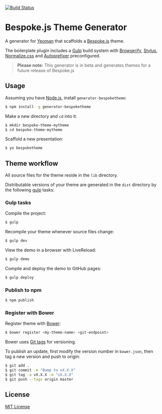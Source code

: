[![Build Status](https://secure.travis-ci.org/markdalgleish/generator-bespoketheme.png?branch=master)](https://travis-ci.org/markdalgleish/generator-bespoketheme)

# Bespoke.js Theme Generator

A generator for [Yeoman](http://yeoman.io) that scaffolds a [Bespoke.js](http://markdalgleish.com/projects/bespoke.js) theme.

The boilerplate plugin includes a [Gulp](gulpjs.com) build system with [Browserify](http://browserify.org), [Stylus](http://learnboost.github.io/stylus), [Normalize.css](http://necolas.github.io/normalize.css) and [Autoprefixer](https://github.com/ai/autoprefixer) preconfigured.

> **Please note:** This generator is in beta and generates themes for a future release of Bespoke.js

## Usage

Assuming you have [Node.js](http://nodejs.org), install `generator-bespoketheme`:
```bash
$ npm install -g generator-bespoketheme
```

Make a new directory and `cd` into it:
```bash
$ mkdir bespoke-theme-mytheme
$ cd bespoke-theme-mytheme
```

Scaffold a new presentation:
```bash
$ yo bespoketheme
```

## Theme workflow

All source files for the theme reside in the `lib` directory.

Distributable versions of your theme are generated in the `dist` directory by the following [gulp](https://github.com/gulpjs/gulp) tasks:

### Gulp tasks

Compile the project:

```bash
$ gulp
```

Recompile your theme whenever source files change:

```bash
$ gulp dev
```

View the demo in a browser with LiveReload:

```bash
$ gulp demo
```

Compile and deploy the demo to GitHub pages:

```bash
$ gulp deploy
```

### Publish to npm

```bash
$ npm publish
```

### Register with Bower

Register theme with [Bower](http://bower.io/):

```bash
$ bower register <my-theme-name> <git-endpoint>
```

Bower uses [Git tags](http://git-scm.com/book/en/Git-Basics-Tagging) for versioning.

To publish an update, first modify the version number in `bower.json`, then tag a new version and push to origin:

```bash
$ git add .
$ git commit -m "Bump to vX.X.X"
$ git tag -a vX.X.X -m "vX.X.X"
$ git push --tags origin master
```

## License

[MIT License](http://markdalgleish.mit-license.org)

